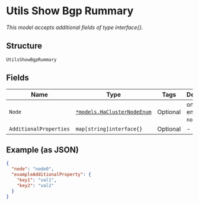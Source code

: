 
# Utils Show Bgp Rummary

*This model accepts additional fields of type interface{}.*

## Structure

`UtilsShowBgpRummary`

## Fields

| Name | Type | Tags | Description |
|  --- | --- | --- | --- |
| `Node` | [`*models.HaClusterNodeEnum`](../../doc/models/ha-cluster-node-enum.md) | Optional | only for HA. enum: `node0`, `node1` |
| `AdditionalProperties` | `map[string]interface{}` | Optional | - |

## Example (as JSON)

```json
{
  "node": "node0",
  "exampleAdditionalProperty": {
    "key1": "val1",
    "key2": "val2"
  }
}
```

